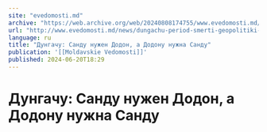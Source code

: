 ```yaml
---
site: "evedomosti.md"
archive: "https://web.archive.org/web/20240808174755/www.evedomosti.md/news/dungachu-period-smerti-geopolitiki-zakonchilsya"
url: "http://www.evedomosti.md/news/dungachu-period-smerti-geopolitiki-zakonchilsya"
language: ru
title: "Дунгачу: Санду нужен Додон, а Додону нужна Санду"
publication: '[[Moldavskie Vedomosti]]'
published: 2024-06-20T18:29
---
```


# Дунгачу: Санду нужен Додон, а Додону нужна Санду


